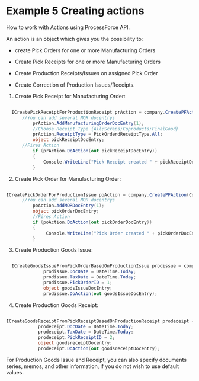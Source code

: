 # Example 5 Creating actions

How to work with Actions using ProcessForce API.

An action is an object which gives you the possibility to:

- create Pick Orders for one or more Manufacturing Orders

- Create Pick Receipts for one or more Manufacturing Orders

- Create Production Receipts/Issues on assigned Pick Order

- Create Correction of Production Issues/Receipts.

1. Create Pick Receipt for Manufacturing Order:

  ```csharp

    ICreatePickReceiptForProductionReceipt prAction = company.CreatePFAction(CompuTec.ProcessForce.API.Core.ActionType.CreatePickReceiptForProductionReceipt);
        //You can add several MOR docentrys
            prAction.AddManufacturingOrderDocEntry(1);
            //Choose Receipt Type {All;Scraps;Coproducts;FinalGood}
            prAction.ReceiptType = PickOrderdReceiptType.All;
            object pickReceiptDocEntry;
        //Fires Action
            if (prAction.DoAction(out pickReceiptDocEntry))
            {
                Console.WriteLine("Pick Receipt created " + pickReceiptDocEntry.ToString());
            }
  
  ```

2. Create Pick Order for Manufacturing Order:

  ```csharp
  
  ICreatePickOrderForProductionIssue poAction = company.CreatePFAction(CompuTec.ProcessForce.API.Core.ActionType.CreatePickOrderForProductionIssue);
        //You can add several MOR docentrys
            poAction.AddMORDocEntry(1);
            object pickOrderDocEntry;
            //Fires Action
            if (poAction.DoAction(out pickOrderDocEntry))
            {
                 Console.WriteLine("Pick Order created " + pickOrderDocEntry.ToString());
            }
  ```

3. Create Production Goods Issue:

```csharp

  ICreateGoodsIssueFromPickOrderBasedOnProductionIssue prodissue = company.CreatePFAction(CompuTec.ProcessForce.API.Core.ActionType.CreateGoodsIssueFromPickOrderBasedOnProductionIssue);
              prodissue.DocDate = DateTime.Today;
              prodissue.TaxDate = DateTime.Today;
              prodissue.PickOrderID = 1;
              object goodsIssueDocEntry;
              prodissue.DoAction(out goodsIssueDocEntry);

```

4. Create Production Goods Receipt:

```csharp

ICreateGoodsReceiptFromPickReceiptBasedOnProductionReceipt prodeceipt = company.CreatePFAction(CompuTec.ProcessForce.API.Core.ActionType.CreateGoodsReceiptFromPickReceiptBasedOnProductionReceipt);
            prodeceipt.DocDate = DateTime.Today;
            prodeceipt.TaxDate = DateTime.Today;
            prodeceipt.PickReceiptID = 2;
            object goodsreceiptDocentry;
            prodeceipt.DoAction(out goodsreceiptDocentry);

```

For Production Goods Issue and Receipt, you can also specify documents series, memos, and other information, if you do not wish to use default values.
